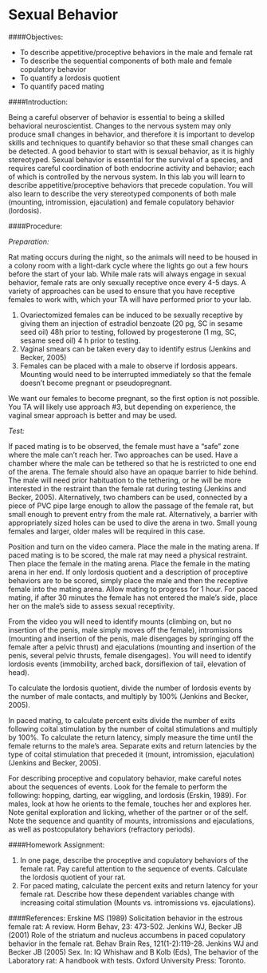 # Sexual Behavior

####Objectives:
* To describe appetitive/proceptive behaviors in the male and female rat
*	To describe the sequential components of both male and female copulatory behavior
*	To quantify a lordosis quotient
*	To quantify paced mating

####Introduction:

Being a careful observer of behavior is essential to being a skilled behavioral neuroscientist.  Changes to the nervous system may only produce small changes in behavior, and therefore it is important to develop skills and techniques to quantify behavior so that these small changes can be detected. A good behavior to start with is sexual behavior, as it is highly stereotyped.  Sexual behavior is essential for the survival of a species, and requires careful coordination of both endocrine activity and behavior; each of which is controlled by the nervous system.  In this lab you will learn to describe appetitive/proceptive behaviors that precede copulation.  You will also learn to describe the very stereotyped components of both male (mounting, intromission, ejaculation) and female copulatory behavior (lordosis).

####Procedure:

*Preparation:*

Rat mating occurs during the night, so the animals will need to be housed in a colony room with a light-dark cycle where the lights go out a few hours before the start of your lab.
While male rats will always engage in sexual behavior, female rats are only sexually receptive once every 4-5 days.  A variety of approaches can be used to ensure that you have receptive females to work with, which your TA will have performed prior to your lab.
1.	Ovariectomized females can be induced to be sexually receptive by giving them an injection of estradiol benzoate (20 pg, SC in sesame seed oil) 48h prior to testing, followed by progesterone (1 mg, SC, sesame seed oil) 4 h prior to testing.
2.	Vaginal smears can be taken every day to identify estrus (Jenkins and Becker, 2005)
3.	Females can be placed with a male to observe if lordosis appears.  Mounting would need to be interrupted immediately so that the female doesn’t become pregnant or pseudopregnant.

We want our females to become pregnant, so the first option is not possible.  You TA will likely use approach #3, but depending on experience, the vaginal smear approach is better and may be used.

*Test:*

If paced mating is to be observed, the female must have a “safe” zone where the male can’t reach her. Two approaches can be used.  Have a chamber where the male can be tethered so that he is restricted to one end of the arena.  The female should also have an opaque barrier to hide behind.  The male will need prior habituation to the tethering, or he will be more interested in the restraint than the female rat during testing (Jenkins and Becker, 2005).  Alternatively, two chambers can be used, connected by a piece of PVC pipe large enough to allow the passage of the female rat, but small enough to prevent entry from the male rat.  Alternatively, a barrier with appropriately sized holes can be used to dive the arena in two.  Small young females and larger, older males will be required in this case.

Position and turn on the video camera.  Place the male in the mating arena.  If paced mating is to be scored, the male rat may need a physical restraint.  Then place the female in the mating arena.  Place the female in the mating arena in her end.  If only lordosis quotient and a description of proceptive behaviors are to be scored, simply place the male and then the receptive female into the mating arena.  Allow mating to progress for 1 hour.  For paced mating, if after 30 minutes the female has not entered the male’s side, place her on the male’s side to assess sexual receptivity.

From the video you will need to identify mounts (climbing on, but no insertion of the penis, male simply moves off the female), intromissions (mounting and insertion of the penis, male disengages by springing off the female after a pelvic thrust) and ejaculations (mounting and insertion of the penis, several pelvic thrusts, female disengages).  You will need to identify lordosis events (immobility, arched back, dorsiflexion of tail, elevation of head).

To calculate the lordosis quotient, divide the number of lordosis events by the number of male contacts, and multiply by 100% (Jenkins and Becker, 2005).

In paced mating, to calculate percent exits divide the number of exits following coital stimulation by the number of coital stimulations and multiply by 100%.  To calculate the return latency, simply measure the time until the female returns to the male’s area.  Separate exits and return latencies by the type of coital stimulation that preceded it (mount, intromission, ejaculation) (Jenkins and Becker, 2005).

For describing proceptive and copulatory behavior, make careful notes about the sequences of events.  Look for the female to perform the following: hopping, darting, ear wiggling, and lordosis (Erskin, 1989). For males, look at how he orients to the female, touches her and explores her.  Note genital exploration and licking, whether of the partner or of the self.  Note the sequence and quantity of mounts, intromissions and ejaculations, as well as postcopulatory behaviors (refractory periods).

####Homework Assignment:
1.	In one page, describe the proceptive and copulatory behaviors of the female rat.  Pay careful attention to the sequence of events.  Calculate the lordosis quotient of your rat.
2.	For paced mating, calculate the percent exits and return latency for your female rat.  Describe how these dependent variables change with increasing coital stimulation (Mounts vs. intromissions vs. ejaculations).

####References:
Erskine MS (1989) Solicitation behavior in the estrous female rat: A review. Horm Behav, 23: 473-502.
Jenkins WJ, Becker JB (2001) Role of the striatum and nucleus accumbens in paced copulatory behavior in the female rat. Behav Brain Res, 121(1-2):119-28.
Jenkins WJ and Becker JB (2005) Sex. In: IQ Whishaw and B Kolb (Eds), The behavior of the Laboratory rat: A handbook with tests. Oxford University Press: Toronto.
